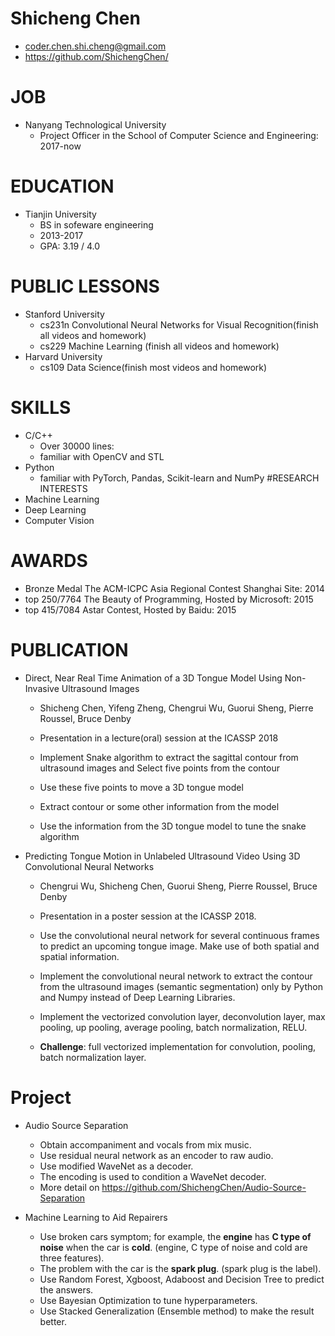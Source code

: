 # Shicheng Chen

- coder.chen.shi.cheng@gmail.com
- https://github.com/ShichengChen/

# JOB
- Nanyang Technological University
    - Project Officer in the School of Computer Science and Engineering: 2017-now

# EDUCATION
- Tianjin University
    - BS in sofeware engineering
    - 2013-2017
    - GPA: 3.19 / 4.0

# PUBLIC LESSONS
- Stanford University 
    - cs231n Convolutional Neural Networks for Visual Recognition(finish all videos and homework)
    - cs229 Machine Learning (finish all videos and homework)
- Harvard University
    - cs109 Data Science(finish most videos and homework)

# SKILLS
- C/C++
    - Over 30000 lines:
    - familiar with OpenCV and STL
- Python
    - familiar with PyTorch, Pandas, Scikit-learn and NumPy
#RESEARCH INTERESTS
- Machine Learning
- Deep Learning
- Computer Vision

# AWARDS
- Bronze Medal The ACM-ICPC Asia Regional Contest Shanghai Site: 2014
- top 250/7764 The Beauty of Programming, Hosted by Microsoft: 2015
- top 415/7084 Astar Contest, Hosted by Baidu: 2015

# PUBLICATION
- Direct, Near Real Time Animation of a 3D Tongue Model Using Non-Invasive
Ultrasound Images
    - Shicheng Chen, Yifeng Zheng, Chengrui Wu, Guorui Sheng, Pierre Roussel, Bruce Denby
    
    - Presentation in a lecture(oral) session at the ICASSP 2018
    - Implement Snake algorithm to extract the sagittal contour from ultrasound images and Select five points from the contour
    - Use these five points to move a 3D tongue model
    - Extract contour or some other information from the model
    - Use the information from the 3D tongue model to tune the snake algorithm
    
- Predicting Tongue Motion in Unlabeled Ultrasound Video Using 3D Convolutional Neural Networks
    - Chengrui Wu, Shicheng Chen, Guorui Sheng, Pierre Roussel, Bruce Denby
    
    - Presentation in a poster session at the ICASSP 2018.
    - Use the convolutional neural network for several continuous frames to
predict an upcoming tongue image. Make use of both spatial and spatial information.
    - Implement the convolutional neural network to extract the contour from the ultrasound images (semantic segmentation) only by Python and Numpy instead of Deep Learning Libraries.
    - Implement the vectorized convolution layer, deconvolution layer, max
pooling, up pooling, average pooling, batch normalization, RELU.
    - **Challenge**: full vectorized implementation for convolution, pooling, batch
normalization layer.

# Project
- Audio Source Separation
    - Obtain accompaniment and vocals from mix music.
    - Use residual neural network as an encoder to raw audio.
    - Use modified WaveNet as a decoder.
    - The encoding is used to condition a WaveNet decoder.
    - More detail on https://github.com/ShichengChen/Audio-Source-Separation

- Machine Learning to Aid Repairers    
    - Use broken cars symptom; for example, the **engine** has **C type of noise** when the car is **cold**. (engine, C type of noise and cold are three features).
    - The problem with the car is the **spark plug**. (spark plug is the label).
    - Use Random Forest, Xgboost, Adaboost and Decision Tree to predict the answers.
    - Use Bayesian Optimization to tune hyperparameters.
    - Use Stacked Generalization (Ensemble method) to make the result better.
  